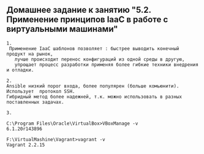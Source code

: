 ## Домашнее задание к занятию "5.2. Применение принципов IaaC в работе с виртуальными машинами"
```
1.
 Применение IaaC шаблонов позволяет : быстрее выводить конечный продукт на рынок, 
   лучше происходит перенос конфигураций из одной среды в другую,
   упрощает процесс разработки применяя более гибкие техники внедрения и отладки.
```
```
2. 
Ansible низкий порог входа, более популярен (больше комьюнити). Использует  протокол SSH.
Гибридный метод более надежней, т.к. можно использовать в разных поставленных задачах.
```
```
3.

C:\Program Files\Oracle\VirtualBox>VBoxManage -v
6.1.20r143896

F:\VirtualMashine\Vagrant>vagrant -v
Vagrant 2.2.15
```

